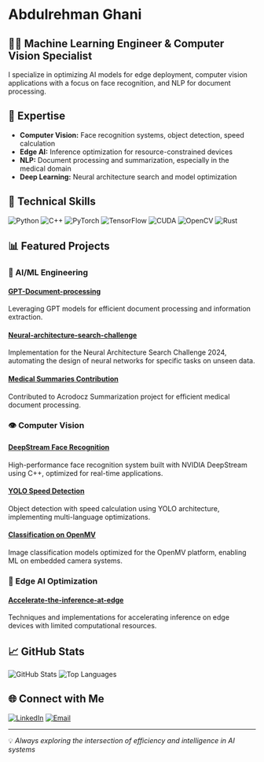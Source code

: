 # Abdulrehman Ghani

## 👨‍💻 Machine Learning Engineer & Computer Vision Specialist

I specialize in optimizing AI models for edge deployment, computer vision applications with a focus on face recognition, and NLP for document processing.

## 🔭 Expertise

- **Computer Vision:** Face recognition systems, object detection, speed calculation
- **Edge AI:** Inference optimization for resource-constrained devices
- **NLP:** Document processing and summarization, especially in the medical domain
- **Deep Learning:** Neural architecture search and model optimization

## 🚀 Technical Skills

![Python](https://img.shields.io/badge/Python-3776AB?style=for-the-badge&logo=python&logoColor=white)
![C++](https://img.shields.io/badge/C++-00599C?style=for-the-badge&logo=cplusplus&logoColor=white)
![PyTorch](https://img.shields.io/badge/PyTorch-EE4C2C?style=for-the-badge&logo=pytorch&logoColor=white)
![TensorFlow](https://img.shields.io/badge/TensorFlow-FF6F00?style=for-the-badge&logo=tensorflow&logoColor=white)
![CUDA](https://img.shields.io/badge/CUDA-76B900?style=for-the-badge&logo=nvidia&logoColor=white)
![OpenCV](https://img.shields.io/badge/OpenCV-5C3EE8?style=for-the-badge&logo=opencv&logoColor=white)
![Rust](https://img.shields.io/badge/Rust-000000?style=for-the-badge&logo=rust&logoColor=white)

## 📊 Featured Projects

### 🧠 AI/ML Engineering

#### [GPT-Document-processing](https://github.com/Abdulrehmanghani/GPT-Document-processing)
Leveraging GPT models for efficient document processing and information extraction.

#### [Neural-architecture-search-challenge](https://github.com/Abdulrehmanghani/Neural-architecture-search-challenge)
Implementation for the Neural Architecture Search Challenge 2024, automating the design of neural networks for specific tasks on unseen data.

#### [Medical Summaries Contribution](https://github.com/priya-dwivedi/medical_summaries)
Contributed to Acrodocz Summarization project for efficient medical document processing.

### 👁️ Computer Vision

#### [DeepStream Face Recognition](https://github.com/AIVSTUDIOS/deepstream_face_recognition)
High-performance face recognition system built with NVIDIA DeepStream using C++, optimized for real-time applications.

#### [YOLO Speed Detection](https://github.com/Abdulrehmanghani/yolo_speed)
Object detection with speed calculation using YOLO architecture, implementing multi-language optimizations.

#### [Classification on OpenMV](https://github.com/Abdulrehmanghani/Classification-on-openmv)
Image classification models optimized for the OpenMV platform, enabling ML on embedded camera systems.

### 🚀 Edge AI Optimization

#### [Accelerate-the-inference-at-edge](https://github.com/Abdulrehmanghani/Accelerate-the-inference-at-edge)
Techniques and implementations for accelerating inference on edge devices with limited computational resources.

## 📈 GitHub Stats

![GitHub Stats](https://github-readme-stats.vercel.app/api?username=Abdulrehmanghani&show_icons=true&theme=radical&count_private=true)
![Top Languages](https://github-readme-stats.vercel.app/api/top-langs/?username=Abdulrehmanghani&layout=compact&theme=radical)

## 🌐 Connect with Me

[![LinkedIn](https://img.shields.io/badge/LinkedIn-0077B5?style=for-the-badge&logo=linkedin&logoColor=white)](https://linkedin.com/in/your-linkedin-profile)
[![Email](https://img.shields.io/badge/Email-D14836?style=for-the-badge&logo=gmail&logoColor=white)](mailto:your.email@example.com)

---

💡 *Always exploring the intersection of efficiency and intelligence in AI systems*
